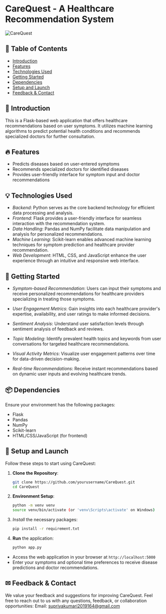 # CareQuest - A Healthcare Recommendation System
![CareQuest](https://github.com/Supriyasingh22/CareQuest---A-HealthCare-Recommender-System/assets/111740123/f505d455-fd99-473f-8b81-90d1b8504405)

## 📜 Table of Contents

- [Introduction](#-introduction)
- [Features](#-features)
- [Technologies Used](#-technologies-used)
- [Getting Started](#-getting-started)
- [Dependencies](#-dependencies)
- [Setup and Launch](#-setup-and-launch)
- [Feedback & Contact](#-feedback--contact)

## 🌟 Introduction

This is a Flask-based web application that offers healthcare recommendations based on user symptoms. It utilizes machine learning algorithms to predict potential health conditions and recommends specialized doctors for further consultation.

## 🔥 Features
- Predicts diseases based on user-entered symptoms
- Recommends specialized doctors for identified diseases
- Provides user-friendly interface for symptom input and doctor recommendations

## 💡 Technologies Used

- *Backend*: Python serves as the core backend technology for efficient data processing and analysis.
- *Frontend*: Flask provides a user-friendly interface for seamless interaction with the recommendation system.
- *Data Handling*: Pandas and NumPy facilitate data manipulation and analysis for personalized recommendations.
- *Machine Learning*: Scikit-learn enables advanced machine learning techniques for symptom prediction and healthcare provider recommendation.
- *Web Development*: HTML, CSS, and JavaScript enhance the user experience through an intuitive and responsive web interface.

## 🚀 Getting Started
- *Symptom-based Recommendation*: Users can input their symptoms and receive personalized recommendations for healthcare providers specializing in treating those symptoms.
  
- *User Engagement Metrics*: Gain insights into each healthcare provider's expertise, availability, and user ratings to make informed decisions.

- *Sentiment Analysis*: Understand user satisfaction levels through sentiment analysis of feedback and reviews.

- *Topic Modeling*: Identify prevalent health topics and keywords from user conversations for targeted healthcare recommendations.

- *Visual Activity Metrics*: Visualize user engagement patterns over time for data-driven decision-making.

- *Real-time Recommendations*: Receive instant recommendations based on dynamic user inputs and evolving healthcare trends.

## 📦 Dependencies

Ensure your environment has the following packages:

- Flask
- Pandas
- NumPy
- Scikit-learn
- HTML/CSS/JavaScript (for frontend)

## 💼 Setup and Launch

Follow these steps to start using CareQuest:

1. **Clone the Repository**:
   ```bash
   git clone https://github.com/yourusername/CareQuest.git
   cd CareQuest
2. **Environment Setup**:
    ```bash
   python -m venv venv
   source venv/bin/activate (or 'venv\Scripts\activate' on Windows)
3. *Install* the necessary packages:
    ```bash
   pip install -r requirement.txt
4. **Run** the application:
   ```bash
   python app.py

- Access the web application in your browser at `http://localhost:5000`
- Enter your symptoms and optional time preferences to receive disease predictions and doctor recommendations.

## ✉ Feedback & Contact
We value your feedback and suggestions for improving CareQuest. Feel free to reach out to us with any questions, feedback, or collaboration opportunities:
Email: supriyakumari2019164@gmail.com

